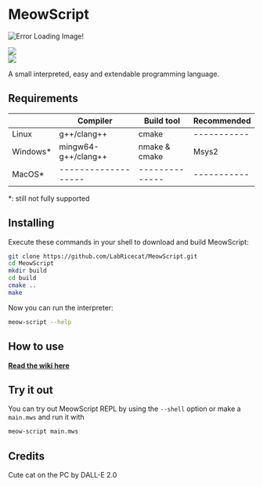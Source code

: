 # MeowScript

![Error Loading Image!](./assets/LogoLong.png)

<div id="badges">
   <img src="https://img.shields.io/github/v/release/LabRiceCat/MeowScript?label=latest&style=for-the-badge"/>
</div>
<img src="https://img.shields.io/github/license/LabRiceCat/MeowScript"/>  

A small interpreted, easy and extendable programming language.  

## Requirements
|             | Compiler            | Build tool     | Recommended |
|-------------|---------------------|----------------|-------------|
| Linux       | g++/clang++         | cmake          | ----------- |
| Windows*    | mingw64-g++/clang++ | nmake & cmake  | Msys2       |
| MacOS*      | ------------------- | -------------- | ----------- |

\*: still not fully supported

## Installing
Execute these commands in your shell to download and build MeowScript:
```sh
git clone https://github.com/LabRicecat/MeowScript.git
cd MeowScript
mkdir build
cd build
cmake ..
make
```
Now you can run the interpreter:
```sh
meow-script --help
```

## How to use
**[Read the wiki here](https://github.com/SirWolfi/MeowScript/wiki)**

## Try it out
You can try out MeowScript REPL by using the `--shell` option or make a `main.mws` and run it with
```sh
meow-script main.mws
```

## Credits
Cute cat on the PC by DALL-E 2.0
